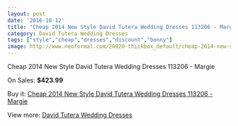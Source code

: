 ```yaml
---
layout: post
date: '2016-10-12'
title: "Cheap 2014 New Style David Tutera Wedding Dresses 113206 - Margie"
category: David Tutera Wedding Dresses
tags: ["style","cheap","dresses","discount","bonny"]
image: http://www.neoformal.com/20920-thickbox_default/cheap-2014-new-style-david-tutera-wedding-dresses-113206-margie.jpg
---
```

Cheap 2014 New Style David Tutera Wedding Dresses 113206 - Margie

On Sales: **$423.99**
<a href="https://www.neoformal.com/en/david-tutera-wedding-dresses-2014/6726-cheap-2014-new-style-david-tutera-wedding-dresses-113206-margie.html"><amp-img layout="responsive" width="600" height="600" src="//www.neoformal.com/20920-thickbox_default/cheap-2014-new-style-david-tutera-wedding-dresses-113206-margie.jpg" alt="Cheap 2014 New Style David Tutera Wedding Dresses 113206 - Margie 0" /></a>
<a href="https://www.neoformal.com/en/david-tutera-wedding-dresses-2014/6726-cheap-2014-new-style-david-tutera-wedding-dresses-113206-margie.html"><amp-img layout="responsive" width="600" height="600" src="//www.neoformal.com/20921-thickbox_default/cheap-2014-new-style-david-tutera-wedding-dresses-113206-margie.jpg" alt="Cheap 2014 New Style David Tutera Wedding Dresses 113206 - Margie 1" /></a>

Buy it: [Cheap 2014 New Style David Tutera Wedding Dresses 113206 - Margie](https://www.neoformal.com/en/david-tutera-wedding-dresses-2014/6726-cheap-2014-new-style-david-tutera-wedding-dresses-113206-margie.html "Cheap 2014 New Style David Tutera Wedding Dresses 113206 - Margie")

View more: [David Tutera Wedding Dresses](https://www.neoformal.com/en/97-david-tutera-wedding-dresses-2014 "David Tutera Wedding Dresses")